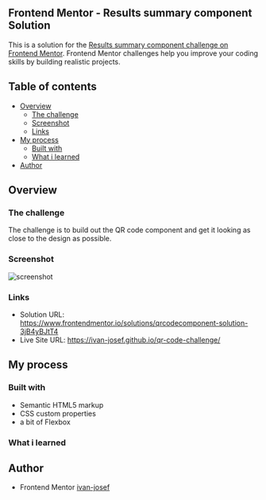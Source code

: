 ## Frontend Mentor - Results summary component Solution

This is a solution for the [Results summary component challenge on Frontend Mentor](https://www.frontendmentor.io/challenges/results-summary-component-CE_K6s0maV). Frontend Mentor challenges help you improve your coding skills by building realistic projects.

## Table of contents 

- [Overview](#overview)
  - [The challenge](#the-challenge)
  - [Screenshot](#screenshot)
  - [Links](#links)
- [My process](#my-process)
  - [Built with](#built-with)
  - [What i learned](#what-i-learned)
- [Author](#author)


## Overview

### The challenge

The challenge is to build out the QR code component and get it looking as close to the design as possible.
     
### Screenshot

![screenshot]()

### Links

- Solution URL: https://www.frontendmentor.io/solutions/qrcodecomponent-solution-3jB4yBJtT4
- Live Site URL: https://ivan-josef.github.io/qr-code-challenge/

## My process

### Built with

- Semantic HTML5 markup
- CSS custom properties
- a bit of Flexbox

### What i learned



## Author

- Frontend Mentor [ivan-josef](https://www.frontendmentor.io/profile/ivan-josef)
